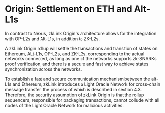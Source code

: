 # Origin: Settlement on ETH and Alt-L1s

In contrast to Nexus, zkLink Origin's architecture allows for the integration with OP-L2s and Alt-L1s, in addition to ZK-L2s.

A zkLink Origin rollup will settle the transactions and transition of states on Ethereum, ALt-L1s, OP-L2s, and ZK-L2s, corresponding to the actual networks connected, as long as one of the networks supports zk-SNARKs proof verification, and there is a secure and fast way to achieve states synchronization across the networks.

To establish a fast and secure communication mechanism between the alt-L1s and Ethereum, zkLink introduces a Light Oracle Network for cross-chain message transfer, the process of which is described in section 4.3. Therefore, the security assumption of zkLink Origin is that the rollup sequencers, responsible for packaging transactions, cannot collude with all nodes of the Light Oracle Network for malicious activities.
